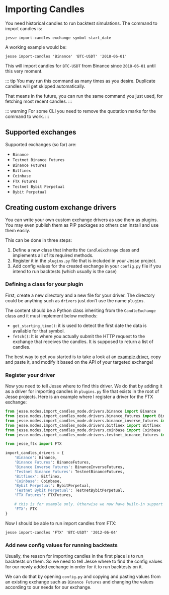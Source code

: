 # Importing Candles

You need historical candles to run backtest simulations. The command to import candles is:

```
jesse import-candles exchange symbol start_date
```

A working example would be:

```
jesse import-candles 'Binance' 'BTC-USDT' '2018-06-01'
```

This will import candles for `BTC-USDT` from Binance since `2018-06-01` until this very moment.

::: tip
You may run this command as many times as you desire. Duplicate candles will get skipped automatically. 

That means in the future, you can run the same command you just used, for fetching most recent candles. 
:::


::: warning
For some CLI you need to remove the quotation marks for the command to work.
:::

## Supported exchanges

Supported exchanges (so far) are:

-   `Binance`
-   `Testnet Binance Futures`
-   `Binance Futures`
-   `Bitfinex`
-   `Coinbase`
-   `FTX Futures` 
-   `Testnet Bybit Perpetual` 
-   `Bybit Perpetual` 

## Creating custom exchange drivers 

You can write your own custom exchange drivers as use them as plugins. You may even publish them as PIP packages so others can install and use them easily. 

This can be done in three steps:
1. Define a new class that inherits the `CandleExchange` class and implements all of its required methods. 
2. Register it in the `plugins.py` file that is included in your Jesse project. 
3. Add config values for the created exchange in your `config.py` file if you intend to run backtests (which usually is the case)

### Defining a class for your plugin
First, create a new directory and a new file for your driver. The directory could be anything such as `drivers` just don’t use the name `plugins`. 

The content should be a Python class inheriting from the `CandleExchange` class and it must implement below methods: 
- `get_starting_time()`: it is used to detect the first date the data is available for that symbol. 
- `fetch()`: It is where you actually submit the HTTP request to the exchange that receives the candles. It is supposed to return a list of candles. 

The best way to get you started is to take a look at an [example driver](https://github.com/jesse-ai/ftx-driver), copy and paste it, and modify it based on the API of your targeted exchange! 

### Register your driver
Now you need to tell Jesse where to find this driver. We do that by adding it as a driver for importing candles in `plugins.py` file that exists in the root of Jesse projects. Here is an example where I register a driver for the FTX exchange:

```py
from jesse.modes.import_candles_mode.drivers.binance import Binance
from jesse.modes.import_candles_mode.drivers.binance_futures import BinanceFutures
from jesse.modes.import_candles_mode.drivers.binance_inverse_futures import BinanceInverseFutures
from jesse.modes.import_candles_mode.drivers.bitfinex import Bitfinex
from jesse.modes.import_candles_mode.drivers.coinbase import Coinbase
from jesse.modes.import_candles_mode.drivers.testnet_binance_futures import TestnetBinanceFutures

from jesse_ftx import FTX

import_candles_drivers = {
    'Binance': Binance,
    'Binance Futures': BinanceFutures,
    'Binance Inverse Futures': BinanceInverseFutures,
    'Testnet Binance Futures': TestnetBinanceFutures,
    'Bitfinex': Bitfinex,
    'Coinbase': Coinbase,
    'Bybit Perpetual': BybitPerpetual,
    'Testnet Bybit Perpetual': TestnetBybitPerpetual,
    'FTX Futures': FTXFutures,

    # this is for example only. Otherwise we now have built-in support for "FTX Futures"
    'FTX': FTX
}
```

Now I should be able to run import candles from FTX:

```
jesse import-candles 'FTX' 'BTC-USDT' '2012-06-04'
```

### Add new config values for running backtests
Usually, the reason for importing candles in the first place is to run backtests on them. So we need to tell Jesse where to find the config values for our newly added exchange in order for it to run backtests on it. 

We can do that by opening `config.py` and copying and pasting values from an existing exchange such as `Binance Futures` and changing the values according to our needs for our exchange. 
